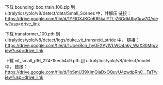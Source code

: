 下载 bounding_box_train_100.zip 到 ultralytics/yolo/v8/detect/data/Small_Scenes 中，并解压
链接：https://drive.google.com/file/d/1YElOXJKCpK85kaiYTLjZ6GdkUby1uw7G/view?usp=drive_link

下载 transformer_100.pth 到 ultralytics/yolo/v8/detect/logs/duke_vit_transreid_stride 中，
链接：https://drive.google.com/file/d/1UoerBon_hyGEXAyIVLWO4aky_WaX30Mp/view?usp=drive_link

下载 vit_small_p16_224-15ec54c9.pth 到 ultralytics/yolo/v8/detect/model 中，
链接：https://drive.google.com/file/d/1bSmU39XlmQiaDxOQuvU4zwdpRnC__TaT/view?usp=drive_link